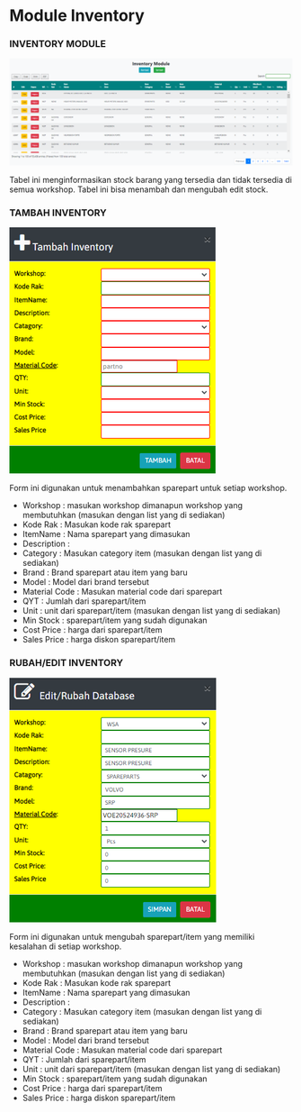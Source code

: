 # Module Inventory

### INVENTORY MODULE

![](<../.gitbook/assets/inventory op workshop.PNG>)

Tabel ini menginformasikan stock barang yang tersedia dan tidak tersedia di semua workshop. Tabel ini bisa menambah dan mengubah edit stock.

### TAMBAH INVENTORY

![](<../.gitbook/assets/tambah inventory.PNG>)



Form ini digunakan untuk menambahkan sparepart untuk setiap workshop. &#x20;

* Workshop : masukan workshop dimanapun workshop yang membutuhkan (masukan dengan list yang di sediakan)
* Kode Rak : Masukan kode rak sparepart
* ItemName : Nama sparepart yang dimasukan
* Description :&#x20;
* Category : Masukan category item (masukan dengan list yang di sediakan)
* Brand : Brand sparepart atau item yang baru
* Model : Model dari brand tersebut
* Material Code : Masukan material code dari sparepart
* QYT : Jumlah dari sparepart/item
* Unit : unit dari sparepart/item  (masukan dengan list yang di sediakan)
* Min Stock : sparepart/item yang sudah digunakan
* Cost Price : harga dari sparepart/item
* Sales Price : harga diskon sparepart/item &#x20;

### RUBAH/EDIT INVENTORY

![](<../.gitbook/assets/rubahedit invenotry.PNG>)



Form ini digunakan untuk mengubah sparepart/item yang memiliki kesalahan di setiap workshop. &#x20;

* Workshop : masukan workshop dimanapun workshop yang membutuhkan (masukan dengan list yang di sediakan)
* Kode Rak : Masukan kode rak sparepart
* ItemName : Nama sparepart yang dimasukan
* Description :&#x20;
* Category : Masukan category item (masukan dengan list yang di sediakan)
* Brand : Brand sparepart atau item yang baru
* Model : Model dari brand tersebut
* Material Code : Masukan material code dari sparepart
* QYT : Jumlah dari sparepart/item
* Unit : unit dari sparepart/item  (masukan dengan list yang di sediakan)
* Min Stock : sparepart/item yang sudah digunakan
* Cost Price : harga dari sparepart/item
* Sales Price : harga diskon sparepart/item

